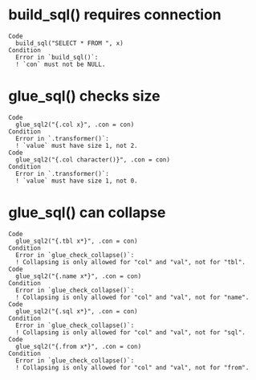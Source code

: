# build_sql() requires connection

    Code
      build_sql("SELECT * FROM ", x)
    Condition
      Error in `build_sql()`:
      ! `con` must not be NULL.

# glue_sql() checks size

    Code
      glue_sql2("{.col x}", .con = con)
    Condition
      Error in `.transformer()`:
      ! `value` must have size 1, not 2.
    Code
      glue_sql2("{.col character()}", .con = con)
    Condition
      Error in `.transformer()`:
      ! `value` must have size 1, not 0.

# glue_sql() can collapse

    Code
      glue_sql2("{.tbl x*}", .con = con)
    Condition
      Error in `glue_check_collapse()`:
      ! Collapsing is only allowed for "col" and "val", not for "tbl".
    Code
      glue_sql2("{.name x*}", .con = con)
    Condition
      Error in `glue_check_collapse()`:
      ! Collapsing is only allowed for "col" and "val", not for "name".
    Code
      glue_sql2("{.sql x*}", .con = con)
    Condition
      Error in `glue_check_collapse()`:
      ! Collapsing is only allowed for "col" and "val", not for "sql".
    Code
      glue_sql2("{.from x*}", .con = con)
    Condition
      Error in `glue_check_collapse()`:
      ! Collapsing is only allowed for "col" and "val", not for "from".

